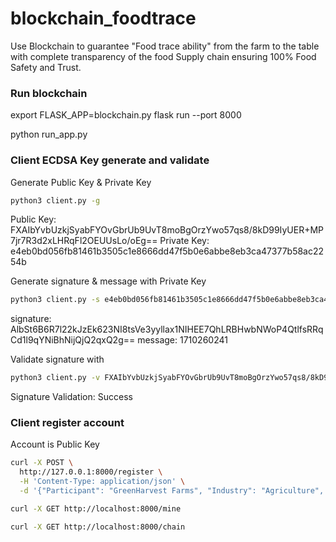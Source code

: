# blockchain_foodtrace
Use Blockchain to guarantee "Food trace ability" from the farm to the table with complete transparency of the food Supply chain ensuring 100% Food Safety and Trust.

### Run blockchain
export FLASK_APP=blockchain.py
flask run --port 8000

python run_app.py




### Client ECDSA Key generate and validate

Generate Public Key & Private Key
```sh
python3 client.py -g
```
Public Key: FXAIbYvbUzkjSyabFYOvGbrUb9UvT8moBgOrzYwo57qs8/8kD99IyUER+MP7jr7R3d2xLHRqFl2OEUUsLo/oEg==
Private Key: e4eb0bd056fb81461b3505c1e8666dd47f5b0e6abbe8eb3ca47377b58ac2254b

Generate signature & message with Private Key
```sh
python3 client.py -s e4eb0bd056fb81461b3505c1e8666dd47f5b0e6abbe8eb3ca47377b58ac2254b
```
signature: AlbSt6B6R7l22kJzEk623NI8tsVe3yyllax1NIHEE7QhLRBHwbNWoP4QtlfsRRqCd1l9qYNiBhNijQjQ2qxQ2g==
message: 1710260241

Validate signature with
```sh
python3 client.py -v FXAIbYvbUzkjSyabFYOvGbrUb9UvT8moBgOrzYwo57qs8/8kD99IyUER+MP7jr7R3d2xLHRqFl2OEUUsLo/oEg== AlbSt6B6R7l22kJzEk623NI8tsVe3yyllax1NIHEE7QhLRBHwbNWoP4QtlfsRRqCd1l9qYNiBhNijQjQ2qxQ2g== 1710260241
```
Signature Validation: Success

### Client register account

Account is Public Key
```sh
curl -X POST \
  http://127.0.0.1:8000/register \
  -H 'Content-Type: application/json' \
  -d '{"Participant": "GreenHarvest Farms", "Industry": "Agriculture", "Account": "FXAIbYvbUzkjSyabFYOvGbrUb9UvT8moBgOrzYwo57qs8/8kD99IyUER+MP7jr7R3d2xLHRqFl2OEUUsLo/oEg==", "message": "1710260241", "signature": "AlbSt6B6R7l22kJzEk623NI8tsVe3yyllax1NIHEE7QhLRBHwbNWoP4QtlfsRRqCd1l9qYNiBhNijQjQ2qxQ2g=="}'
```

```sh
curl -X GET http://localhost:8000/mine
```

```sh
curl -X GET http://localhost:8000/chain
```


